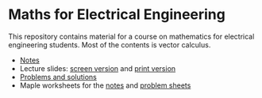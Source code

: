 # Maths for Electrical Engineering

This repository contains material for a course on mathematics for electrical engineering students.  Most of the contents is vector calculus.

* [Notes](notes/MAS243.pdf)
* Lecture slides: [screen version](lectures/all_lectures.pdf) and [print version](lectures/all_handouts.pdf)
* [Problems and solutions](probs/all_probs.pdf)
* Maple worksheets for the [notes](maple) and [problem sheets](probs/maple)